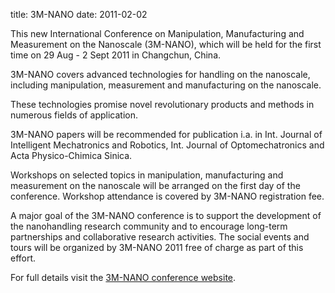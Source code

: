 title: 3M-NANO
date: 2011-02-02 

This new International Conference on Manipulation,
Manufacturing and Measurement on the Nanoscale (3M-NANO), which will be held for the first time on 29 Aug - 2 Sept 2011 in Changchun, China.
<!--break-->
3M-NANO covers advanced technologies for handling on the nanoscale, including manipulation, measurement and manufacturing on the nanoscale.  
  
These technologies promise novel revolutionary products and methods in numerous fields of application.  
  
3M-NANO papers will be recommended for publication i.a. in Int. Journal of Intelligent Mechatronics and Robotics, Int. Journal of Optomechatronics and Acta Physico-Chimica Sinica.  
  
Workshops on selected topics in manipulation, manufacturing and measurement on the nanoscale will be arranged on the first day of the conference. Workshop attendance is covered by 3M-NANO registration fee.   
  
A major goal of the 3M-NANO conference is to support the development of the nanohandling research community and to encourage long-term partnerships and collaborative research activities. The social events and tours will be organized by 3M-NANO 2011 free of charge as part of this effort.  
  
For full details visit the [3M-NANO conference website](http://3m-nano.org).